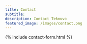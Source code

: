 ```yaml
---
title: Contact
subtitle:
description: Contact Teknuvo
featured_image: /images/contact.png
---
```


{% include contact-form.html %}